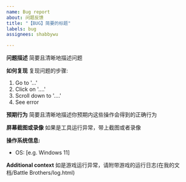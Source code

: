 ```yaml
---
name: Bug report
about: 问题反馈
title: "【BUG】简要的标题"
labels: bug
assignees: shabbywu

---
```


**问题描述**
简要且清晰地描述问题

**如何复现**
复现问题的步骤:
1. Go to '...'
2. Click on '....'
3. Scroll down to '....'
4. See error

**预期行为**
简要且清晰地描述你预期内这些操作会得到的正确行为

**屏幕截图或录像**
如果是工具运行异常，带上截图或者录像

**操作系统信息:**
 - OS: [e.g. Windows 11]

**Additional context**
如是游戏运行异常，请附带游戏的运行日志(在我的文档/Battle Brothers/log.html)
